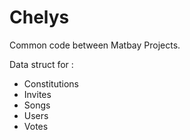 # Chelys
Common code between Matbay Projects.

Data struct for :
* Constitutions
* Invites
* Songs
* Users
* Votes